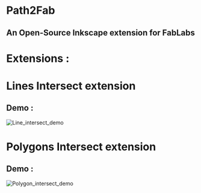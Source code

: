 # Path2Fab
## An Open-Source Inkscape extension for FabLabs

# Extensions :

# Lines Intersect extension
## Demo :

![Line_intersect_demo](https://github.com/user-attachments/assets/e619404d-3ebd-4405-81e1-079ebd928b13)


# Polygons Intersect extension
## Demo :
![Polygon_intersect_demo](https://github.com/user-attachments/assets/ee2e0cee-738b-405b-83d3-3954af1ee287)
